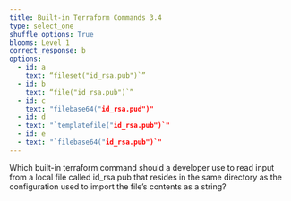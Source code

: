 ```yaml
---
title: Built-in Terraform Commands 3.4
type: select_one
shuffle_options: True
blooms: Level 1
correct_response: b
options:
  - id: a
    text: “fileset("id_rsa.pub")`”
  - id: b
    text: “file("id_rsa.pub")`”
  - id: c
    text: "filebase64("id_rsa.pud")"
  - id: d
  - text: "`templatefile("id_rsa.pub")`"
  - id: e
  - text: "`filebase64("id_rsa.pub")`"
---
```


Which built-in terraform command should a developer use to read input from a local file called id_rsa.pub that resides in the same directory as the configuration used to import the file’s contents as a string?
